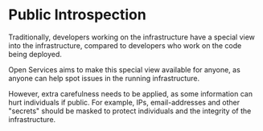 # Public Introspection

Traditionally, developers working on the infrastructure have a special view into the infrastructure, compared to developers who work on the code being deployed. 

Open Services aims to make this special view available for anyone, as anyone can help spot issues in the running infrastructure.

However, extra carefulness needs to be applied, as some information can hurt individuals if public. For example, IPs, email-addresses and other "secrets" should be masked to protect individuals and the integrity of the infrastructure.

